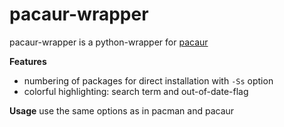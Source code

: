 pacaur-wrapper
=========================================
pacaur-wrapper is a python-wrapper for [pacaur](https://github.com/Spyhawk/pacaur)

**Features**
* 	numbering of packages for direct installation with `-Ss` option
*	colorful highlighting: search term and out-of-date-flag

**Usage**
use the same options as in pacman and pacaur

